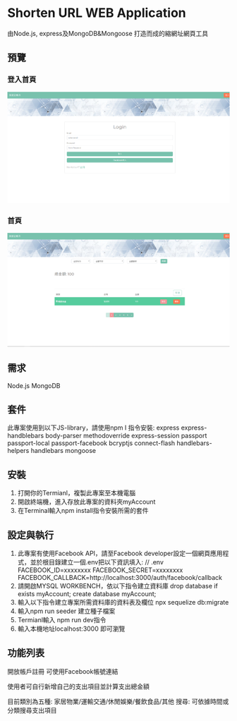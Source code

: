 # Shorten URL WEB Application

由Node.js, express及MongoDB&Mongoose 打造而成的縮網址網頁工具

## 預覽

### 登入首頁

![image](https://github.com/hijerry1007/myAccount/blob/master/photos/login.png)

### 首頁

![image](https://github.com/hijerry1007/myAccount/blob/master/photos/homepage.png)


## 需求
Node.js
MongoDB

## 套件
此專案使用到以下JS-library，請使用npm I 指令安裝:
express
express-handblebars
body-parser
methodoverride
express-session
passport
passport-local
passport-facebook
bcryptjs
connect-flash
handlebars-helpers
handlebars
mongoose

## 安裝

1. 打開你的Termianl，複製此專案至本機電腦 
2. 開啟終端機，進入存放此專案的資料夾myAccount
3. 在Terminal輸入npm install指令安裝所需的套件

## 設定與執行

1.	此專案有使用Facebook API，請至Facebook developer設定一個網頁應用程式，並於根目錄建立一個.env把以下資訊填入:
// .env
FACEBOOK_ID=xxxxxxxx
FACEBOOK_SECRET=xxxxxxxx
FACEBOOK_CALLBACK=http://localhost:3000/auth/facebook/callback
2.	請開啟MYSQL WORKBENCH，依以下指令建立資料庫
drop database if exists myAccount;
create database myAccount;
3.	輸入以下指令建立專案所需資料庫的資料表及欄位
npx sequelize db:migrate
4.	輸入npm run seeder 建立種子檔案
5. Termianl輸入 npm run dev指令
6. 輸入本機地址localhost:3000 即可瀏覽

## 功能列表

開放帳戶註冊
可使用Facebook帳號連結

使用者可自行新增自己的支出項目並計算支出總金額

目前類別為五種: 家居物業/運輸交通/休閒娛樂/餐飲食品/其他
搜尋: 可依據時間或分類搜尋支出項目
